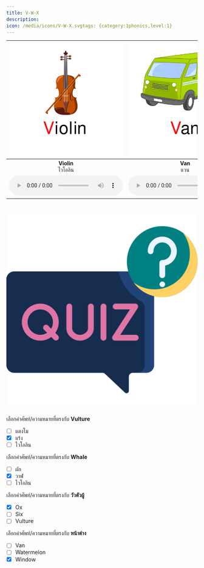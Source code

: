 ```yaml
---
title: V-W-X
description: 
icon: /media/icons/V-W-X.svgtags: {category:1phonics,level:1}
---
```

<div class="carrousel">


|![](/media/img/V-W-X__Violin.svg)|![](/media/img/V-W-X__Van.svg)|![](/media/img/V-W-X__Vase.svg)|![](/media/img/V-W-X__Vegetable.svg)|![](/media/img/V-W-X__Vulture.svg)|![](/media/img/V-W-X__Vest.svg)|![](/media/img/V-W-X__Whale.svg)|![](/media/img/V-W-X__Walk.svg)|![](/media/img/V-W-X__Water.svg)|![](/media/img/V-W-X__Watermelon.svg)|![](/media/img/V-W-X__Window.svg)|![](/media/img/V-W-X__Wolf.svg)|![](/media/img/V-W-X__Ox.svg)|![](/media/img/V-W-X__Xylophone.svg)|![](/media/img/V-W-X__Six.svg)|![](/media/img/V-W-X__Box.svg)|![](/media/img/V-W-X__Exit.svg)|
| :----: | :----: | :----: | :----: | :----: | :----: | :----: | :----: | :----: | :----: | :----: | :----: | :----: | :----: | :----: | :----: | :----: |
|**Violin**<br>ไวโอลิน|**Van**<br>แวน|**Vase**<br>แจกัน|**Vegetable**<br>ผัก|**Vulture**<br>แร้ง|**Vest**<br>เสื้อกั๊ก|**Whale**<br>วาฬ|**Walk**<br>เดิน|**Water**<br>น้ํา|**Watermelon**<br>แตงโม|**Window**<br>หน้าต่าง|**Wolf**<br>หมาป่า|**Ox**<br>วัวตัวผู้|**Xylophone**<br>ไซโลโฟน|**Six**<br>หก|**Box**<br>กล่อง|**Exit**<br>ทางออก|
|![](/media/audio/Violin.mp3)|![](/media/audio/Van.mp3)|![](/media/audio/Vase.mp3)|![](/media/audio/Vegetable.mp3)|![](/media/audio/Vulture.mp3)|![](/media/audio/Vest.mp3)|![](/media/audio/Whale.mp3)|![](/media/audio/Walk.mp3)|![](/media/audio/Water.mp3)|![](/media/audio/Watermelon.mp3)|![](/media/audio/Window.mp3)|![](/media/audio/Wolf.mp3)|![](/media/audio/Ox.mp3)|![](/media/audio/Xylophone.mp3)|![](/media/audio/Six.mp3)|![](/media/audio/Box.mp3)|![](/media/audio/Exit.mp3)|

</div>



# ![icon](/media/icons/quiz.svg) 


 เลือกคำศัพท์/ความหมายที่ตรงกับ **Vulture**
 - [ ] แตงโม
 - [x] แร้ง
 - [ ] ไวโอลิน

 เลือกคำศัพท์/ความหมายที่ตรงกับ **Whale**
 - [ ] ผัก
 - [x] วาฬ
 - [ ] ไวโอลิน

 เลือกคำศัพท์/ความหมายที่ตรงกับ **วัวตัวผู้**
 - [x] Ox
 - [ ] Six
 - [ ] Vulture

 เลือกคำศัพท์/ความหมายที่ตรงกับ **หน้าต่าง**
 - [ ] Van
 - [ ] Watermelon
 - [x] Window
